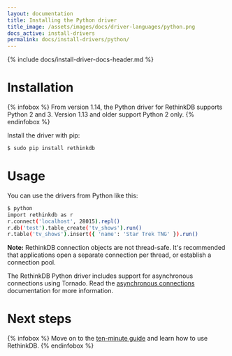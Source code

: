 ```yaml
---
layout: documentation
title: Installing the Python driver
title_image: /assets/images/docs/driver-languages/python.png
docs_active: install-drivers
permalink: docs/install-drivers/python/
---
```

{% include docs/install-driver-docs-header.md %}

# Installation #

{% infobox %}
From version 1.14, the Python driver for RethinkDB supports Python 2 and 3. Version 1.13 and older support Python 2 only.
{% endinfobox %}

Install the driver with pip:

```bash
$ sudo pip install rethinkdb
```

# Usage #

You can use the drivers from Python like this:

```bash
$ python
import rethinkdb as r
r.connect('localhost', 28015).repl()
r.db('test').table_create('tv_shows').run()
r.table('tv_shows').insert({ 'name': 'Star Trek TNG' }).run()
```

__Note:__ RethinkDB connection objects are not thread-safe. It's recommended that applications open a separate connection per thread, or establish a connection pool.

The RethinkDB Python driver includes support for asynchronous connections using Tornado. Read the [asynchronous connections][ac] documentation for more information.

[ac]: /docs/async-connections/#python-and-tornado

# Next steps #

{% infobox %}
Move on to the [ten-minute guide](/docs/guide/python/) and learn how to use RethinkDB.
{% endinfobox %}
